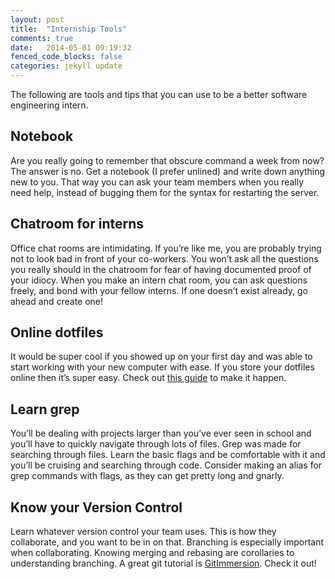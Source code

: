 ```yaml
---
layout: post
title:  "Internship Tools"
comments: true
date:   2014-05-01 09:19:32
fenced_code_blocks: false
categories: jekyll update
---
```


The following are tools and tips that you can use to be a better software engineering intern.


Notebook
-----------
Are you really going to remember that obscure command a week from now? The answer is no. Get a notebook (I prefer unlined)
and write down anything new to you. That way you can ask your team members when you really need help, instead of bugging
them for the syntax for restarting the server.


Chatroom for interns
-----------
Office chat rooms are intimidating. If you’re like me, you are probably trying not to look bad
in front of your co-workers. You won’t ask all the questions you really should in the chatroom for fear
of having documented proof of your idiocy. When you make an intern chat room, you can ask questions freely, and
bond with your fellow interns. If one doesn’t exist already, go ahead and create one!


Online dotfiles
-----------
It would be super cool if you showed up on your first day and was able to start working with your new computer with ease.
If you store your dotfiles online then it’s super easy. Check out
[this guide](http://blog.smalleycreative.com/tutorials/using-git-and-github-to-manage-your-dotfiles/) to make it happen.


Learn grep
-----------
You’ll be dealing with projects larger than you’ve ever seen in school and you’ll have to quickly navigate
through lots of files. Grep was made for searching through files. Learn the basic flags and be comfortable with it
and you’ll be cruising and searching through code. Consider making an alias for grep commands with flags, as they
can get pretty long and gnarly.


Know your Version Control
-----------
Learn whatever version control your team uses. This is how they collaborate, and you want to be in on that. Branching
is especially important when collaborating. Knowing merging and rebasing are corollaries to understanding branching.
A great git tutorial is [GitImmersion](http://gitimmersion.com/). Check it out!
